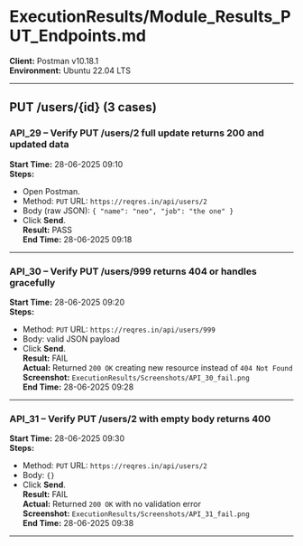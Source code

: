# ExecutionResults/Module_Results_PUT_Endpoints.md

**Client:** Postman v10.18.1  
**Environment:** Ubuntu 22.04 LTS  

---

## PUT /users/{id} (3 cases)

### API_29 – Verify PUT /users/2 full update returns 200 and updated data  
**Start Time:** 28-06-2025 09:10  
**Steps:**  
- Open Postman.  
- Method: `PUT` URL: `https://reqres.in/api/users/2`  
- Body (raw JSON): `{ "name": "neo", "job": "the one" }`  
- Click **Send**.  
**Result:** PASS  
**End Time:** 28-06-2025 09:18  

---

### API_30 – Verify PUT /users/999 returns 404 or handles gracefully  
**Start Time:** 28-06-2025 09:20  
**Steps:**  
- Method: `PUT` URL: `https://reqres.in/api/users/999`  
- Body: valid JSON payload  
- Click **Send**.  
**Result:** FAIL  
**Actual:** Returned `200 OK` creating new resource instead of `404 Not Found`  
**Screenshot:** `ExecutionResults/Screenshots/API_30_fail.png`  
**End Time:** 28-06-2025 09:28  

---

### API_31 – Verify PUT /users/2 with empty body returns 400  
**Start Time:** 28-06-2025 09:30  
**Steps:**  
- Method: `PUT` URL: `https://reqres.in/api/users/2`  
- Body: `{}`  
- Click **Send**.  
**Result:** FAIL  
**Actual:** Returned `200 OK` with no validation error  
**Screenshot:** `ExecutionResults/Screenshots/API_31_fail.png`  
**End Time:** 28-06-2025 09:38  

---
